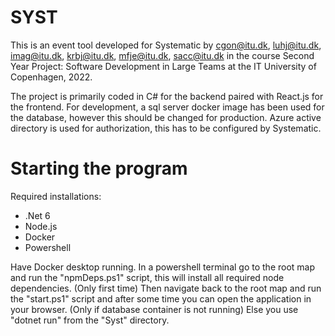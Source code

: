 # SYST
This is an event tool developed for Systematic by cgon@itu.dk, luhj@itu.dk, imag@itu.dk, krbj@itu.dk, mfje@itu.dk, sacc@itu.dk in the course Second Year Project: Software Development in Large Teams at the IT University of Copenhagen, 2022.

The project is primarily coded in C# for the backend paired with React.js for the frontend.
For development, a sql server docker image has been used for the database, however this should be changed for production.
Azure active directory is used for authorization, this has to be configured by Systematic.

# Starting the program
Required installations:
  - .Net 6
  - Node.js
  - Docker
  - Powershell

Have Docker desktop running.
In a powershell terminal go to the root map and run the "npmDeps.ps1" script, this will install all required node dependencies. (Only first time)
Then navigate back to the root map and run the "start.ps1" script and after some time you can open the application in your browser. (Only if database container is not running)
Else you use "dotnet run" from the "Syst" directory.
